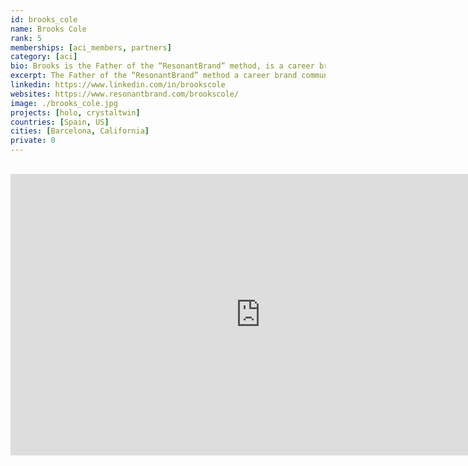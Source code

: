 ```yaml
---
id: brooks_cole
name: Brooks Cole
rank: 5
memberships: [aci_members, partners]
category: [aci]
bio: Brooks is the Father of the “ResonantBrand” method, is a career brand communications expert, and has been supporting magnificent women and men and their professional and personal brands for three decades, serving leaders at companies like Disney, Time Warner, General Electric, Microsoft, Hewlett-Packard, and dozens of others. He has developed brand strategies for leaders like Barbara Annis, world expert on Gender Intelligence® in organizational leadership; Victoria Hale, the inventor of the “Non-Profit Pharmaceutical company” who is bringing safe and affordable contraception to the women of the world; and Jack Canfield, author of Chicken Soup for the Soul, The Power of Focus for Women, as well as dozens of other female-focused titles, as well as the holder of The Guinness Book of World Records for SEVEN books simultaneously on the NYT best seller list. He has also collaborated with Sam Beard of Sam Beard Gift who has worked with eight US Presidents from JFK to Obama, creating jobs in low-income neighborhoods; and Carlos Santana on his philanthropy Architects of a New Dawn. He has 30 years experience in communication design and over two decades of experience in brand development and strategy, digital marketing platform architecture and execution, interactive media, media technology and production, information architecture and software development for corporate and non-profit clients. Brooks is a patented inventor in information technology (Six Patents); is able to conceive of innovative intellectual property and supervise IP strategy and patent applications.
excerpt: The Father of the “ResonantBrand” method a career brand communications expert.
linkedin: https://www.linkedin.com/in/brookscole
websites: https://www.resonantbrand.com/brookscole/
image: ./brooks_cole.jpg
projects: [holo, crystaltwin]
countries: [Spain, US]
cities: [Barcelona, California]
private: 0
---
```


<BR>
<div class="aspect-w-16 aspect-h-9">
<iframe src="https://player.vimeo.com/video/412765948" width="800" height="450" frameborder="0" allow="autoplay; fullscreen" allowfullscreen></iframe>
</div>
<BR>
